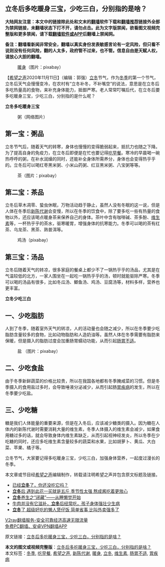  <h2>立冬后多吃暖身三宝，少吃三白，分别指的是啥？</h2> <p class="notice"><b>大陆网友注意：本文中的链接除此处和文末的<a href="https://github.com/bannedbook/fanqiang" >翻墙</a>软件下载和<a href="https://github.com/killgcd/justmysocks/blob/master/README.md">翻墙推荐</a>链接外全部为禁网链接，未翻墙状态下打不开，请勿点击。此为文字版禁闻，欲看图文视频完整版和更多禁闻，请下载<a href="https://github.com/bannedbook/fanqiang">翻墙软件或APP</a>后翻墙上禁闻网。</p><p>备注：翻墙看新闻非常安全，翻墙以真实身份发表敏感言论有一定风险，但只看不说则没有任何风险，翻的人太多，政府管不过来，也不管。信息自由是天赋人权，请放心大胆的翻墙。</b></p>  <div class="entry"> <figure><figcaption><a href="https://www.bannedbook.org/bnews/tag/%E6%9A%96%E8%BA%AB/" class="st_tag internal_tag" rel="tag" title="标签 暖身 下的日志">暖身</a>（图片：pixabay）</figcaption></figure> <p>【<span class='wp_keywordlink_affiliate'><a href="https://www.soundofhope.org" title="希望之声" target="_blank">希望之声</a></span>2020年11月11日】（编辑：郭强）<a href="https://www.bannedbook.org/bnews/tag/%E7%AB%8B%E5%86%AC/" class="st_tag internal_tag" rel="tag" title="标签 立冬 下的日志">立冬</a>节气，作为<a href="https://www.bannedbook.org/bnews/tag/%e5%86%ac%e5%ad%a3/" class="st_tag internal_tag" rel="tag" title="标签 冬季 下的日志">冬季</a>的第一个节气，立冬后天气会慢慢变冷，在农村有“立冬补冬，不补嘴空”的说法，意思是在立冬后多吃热量高的食物，来补充身体能力，抵御严寒。老人常常叮嘱后代，在立冬后要多吃暖身三宝，少吃三白，分别指的是什么呢？</p> <p><strong>立冬多吃暖身三宝</strong></p> <figure><figcaption>粥（网络图片）</figcaption></figure> <h2>第一宝：粥品</h2> <p>立冬节气后，随着天气的转寒，身体也慢慢的变得脆弱起来，抵抗力也随之下降。为了提高自身的免疫力，在立冬后即便是在忙也要记得<a href="https://www.bannedbook.org/bnews/tag/%E5%90%83%E6%97%A9%E9%A4%90/" class="st_tag internal_tag" rel="tag" title="标签 吃早餐 下的日志">吃早餐</a>。寒冷的早晨喝一碗热呼呼的粥，在补水润燥的同时，还能补全身体所需养分，身体也会变得热乎乎的。立冬后可以喝红枣黑米粥、小米山药粥、红豆黑米粥、八宝粥等等。</p>  <figure><figcaption>茶（图片：pixabay）</figcaption></figure> <h2>第二宝：茶品</h2> <p>立冬后草木凋零、蛰虫休眠，万物活动趋于静止，虽然人没有冬眠的这一说，但是人体在冬季后<a href="https://www.bannedbook.org/bnews/tag/%E6%96%B0%E9%99%88%E4%BB%A3%E8%B0%A2/" class="st_tag internal_tag" rel="tag" title="标签 新陈代谢 下的日志">新陈代谢</a>会变慢，所以在冬季的饮食中，除了要多吃一些有热量的食物以外，还应该喝点暖身茶来保养自己的身体。茶叶中含有咖啡碱、茶多酚、<a href="https://www.bannedbook.org/bnews/tag/%E7%BB%B4%E7%94%9F%E7%B4%A0/" class="st_tag internal_tag" rel="tag" title="标签 维生素 下的日志">维生素</a>等，一杯热乎乎的茶水，驱寒暖胃，增强身体的抗寒能力。冬季可以喝的茶有红茶、乌龙茶、黑茶、熟普洱等。</p> <figure><figcaption>鸡汤（pixabay）</figcaption></figure> <h2>第三宝：汤品</h2> <p>立冬后随着天气的转凉，很多家庭的餐桌上都少不了一锅热乎乎的汤品，尤其是在气温较低的北方，一家人围坐在一起吃一锅热乎乎的汤，顿时就能驱除严寒。冬季可以喝的汤品有很多，比如冬瓜汤、鲫鱼汤、鸡汤、豆腐汤等，材料多样，营养也更丰富。</p> <p><strong>立冬少吃三白</strong></p>  <h2>一、少吃脂肪</h2> <p>人到了冬季，随着室外天气的转凉，人的活动量也会随之减少，所以在冬季要少吃脂肪含量较多的食物，比如动物脂肪和人造奶油等。虽然人体在冬季需要有脂肪来保暖，但是摄入的脂肪过度会加重肠胃蠕动功能，从而引起<a href="https://www.bannedbook.org/bnews/tag/%E8%82%A0%E8%83%83%E4%B8%8D%E9%80%82/" class="st_tag internal_tag" rel="tag" title="标签 肠胃不适 下的日志">肠胃不适</a>。</p> <figure><figcaption>盐 （图片：pixabay）</figcaption></figure> <h2>二、少吃食盐</h2> <p>由于冬季新鲜蔬菜的价格比较贵，所以在我国各地都有冬季腌咸菜的习惯。但是冬季摄入的食用盐过多时，会导致唾液分泌减少，从而引起肠<a href="https://www.bannedbook.org/bnews/tag/%E8%83%83%E7%96%BE%E7%97%85/" class="st_tag internal_tag" rel="tag" title="标签 胃疾病 下的日志">胃疾病</a>的发生，所以在冬季要少吃盐。</p> <h2>三、少吃糖</h2> <p>糖是我们人体能量的重要来源，但是在入冬后，应该减少糖类的摄入。因为糖在人体内的新陈代谢时需要消耗大量的维生素，冬季人体摄入的维生素会减少，如果食用糖过多的话，就会导致身体内维生素缺乏，从而引起视神经发炎，所以冬季在少吃糖的同时，还应多吃维生素含量较多的蔬菜和水果，比如胡萝卜、黄瓜、大白菜、苹果、橘子等。</p>  <p>立冬节气，大家要记得多吃暖身三宝，少吃三白，加强身体营养，一起度过漫长的冬季。</p> <p>本文章或节目经<a href="https://www.bannedbook.org/bnews/tag/%e5%b8%8c%e6%9c%9b%e4%b9%8b%e5%a3%b0/" class="st_tag internal_tag" rel="tag" title="标签 希望之声 下的日志">希望之声</a>编辑制作，转载请注明希望之声并包含原文标题及链接。</p> <ul class='op-related-articles' title='相关阅读'> <li><a href='https://www.bannedbook.org/bnews/comments/20201111/1429384.html' target='_blank'>已经<b>立冬</b>了，你还没吃它吗？</a></li> <li><a href='https://www.bannedbook.org/bnews/lifebaike/20201111/1429351.html' target='_blank'><b>立冬</b>后 遇到此花一买就是五斤 季节性太强 熬成酱吃着更放心</a></li> <li><a href='https://www.bannedbook.org/bnews/comments/20201110/1428802.html' target='_blank'><b>立冬</b>养生之“闭藏”——从睡懒觉开始</a></li> <li><a href='https://www.bannedbook.org/bnews/comments/20201109/1428409.html' target='_blank'>牛肉并没有它滋补，<b>立冬</b>后经常吃，孩子身体强壮少生病</a></li> <li><a href='https://www.bannedbook.org/bnews/lifebaike/20201109/1428256.html' target='_blank'><b>立冬</b>了 超级好吃的懒人煲仔饭 简单省事 比叫外卖强多了</a></li> </ul> <p class="texttj"> <a href="https://www.bannedbook.org/forum23/topic22702.html" target="_blank">V2ray翻墙服务-安全可靠经济高速无限流量</a><br/> <a href="https://github.com/bannedbook/fanqiang/wiki/%E7%A6%81%E9%97%BB%E7%BD%91%E5%AE%89%E5%8D%93%E7%BF%BB%E5%A2%99%E6%96%B0%E9%97%BBAPP" target="_blank">免费PC翻墙、安卓VPN翻墙APP</a></p><p>原文链接：<a class="src_link"  href="https://www.soundofhope.org/post/440914" target="_blank">立冬后多吃暖身三宝，少吃三白，分别指的是啥？</a></p> <a name='sharetosocial'></a>       <div><b>本文的图文或视频完整版</b>：<a href='https://www.bannedbook.org/bnews/comments/20201111/1429398.html'>立冬后多吃暖身三宝，少吃三白，分别指的是啥？</a></div>  </div><!--END ENTRY--> <div class="postfooter"> <div>本文标签：<a href="https://www.bannedbook.org/bnews/tag/%e5%86%ac%e5%ad%a3/" rel="tag">冬季</a>, <a href="https://www.bannedbook.org/bnews/tag/%E5%90%83%E6%97%A9%E9%A4%90/" rel="tag">吃早餐</a>, <a href="https://www.bannedbook.org/bnews/tag/%e5%b8%8c%e6%9c%9b%e4%b9%8b%e5%a3%b0/" rel="tag">希望之声</a>, <a href="https://www.bannedbook.org/bnews/tag/%E6%96%B0%E9%99%88%E4%BB%A3%E8%B0%A2/" rel="tag">新陈代谢</a>, <a href="https://www.bannedbook.org/bnews/tag/%E6%9A%96%E8%BA%AB/" rel="tag">暖身</a>, <a href="https://www.bannedbook.org/bnews/tag/%E7%AB%8B%E5%86%AC/" rel="tag">立冬</a>, <a href="https://www.bannedbook.org/bnews/tag/%E7%BB%B4%E7%94%9F%E7%B4%A0/" rel="tag">维生素</a>, <a href="https://www.bannedbook.org/bnews/tag/%E8%82%A0%E8%83%83%E4%B8%8D%E9%80%82/" rel="tag">肠胃不适</a>, <a href="https://www.bannedbook.org/bnews/tag/%E8%83%83%E7%96%BE%E7%97%85/" rel="tag">胃疾病</a></div>  </div><!--END POSTFOOTER--> 